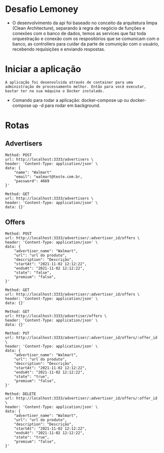 # Desafio Lemoney

- O desenvolvimento da api foi baseado no conceito da arquitetura limpa (Clean Architecture), separando à
  regra de negócio de funções e conexões com o banco de dados, temos as services que faz toda orquestração e
  conexão com os respositórios que se comunicam com o banco, as controllers para cuidar da parte de comunição
  com o usuário, recebendo requisições e enviando respostas.

# Iniciar a aplicação

    A aplicação foi desenvolvida através de container para uma administração de processamento melhor. Então para você executar, bastar ter na sua máquina o Docker instalado.

- Comando para rodar a aplicação: docker-compose up ou docker-compose up -d para rodar em background.

# Rotas

## Advertisers

    Method: POST
    url: http://localhost:3333/advertisers \
    header: 'Content-Type: application/json' \
    data: {
        "name": "Walmart"
        "email": "walmart@teste.com.br,
        "password": 4669
    }'

    Method: GET
    url: http://localhost:3333/advertisers \
    header: 'Content-Type: application/json' \
    data: {}'

## Offers

    Method: POST
    url: http://localhost:3333/advertiser/:advertiser_id/offers \
    header: 'Content-Type: application/json' \
    data: {
        "advertiser_name": "Walmart",
        "url": "url do produto",
        "description": "Descrição",
        "startAt": "2021-11-02 12:12:22",
        "endsAt": "2021-11-02 12:12:22",
        "state": "false",
        "premium": "false",
    }'

    Method: GET
    url: http://localhost:3333/advertiser/:advertiser_id/offers \
    header: 'Content-Type: application/json' \
    data: {}'

    Method: GET
    url: http://localhost:3333/advertiser/offers \
    header: 'Content-Type: application/json' \
    data: {}'

    Method: PUT
    url: http://localhost:3333/advertiser/:advertiser_id/offers/:offer_id \
    header: 'Content-Type: application/json' \
    data: {
        "advertiser_name": "Walmart",
        "url": "url do produto",
        "description": "Descrição",
        "startAt": "2021-11-02 12:12:22",
        "endsAt": "2021-11-02 12:12:22",
        "state": "true",
        "premium": "false",
    }'

    Method: DELETE
    url: http://localhost:3333/advertiser/:advertiser_id/offers/:offer_id \
    header: 'Content-Type: application/json' \
    data: {
        "advertiser_name": "Walmart",
        "url": "url do produto",
        "description": "Descrição",
        "startAt": "2021-11-02 12:12:22",
        "endsAt": "2021-11-02 12:12:22",
        "state": "true",
        "premium": "false",
    }'
